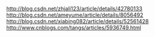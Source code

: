 http://blog.csdn.net/zhjali123/article/details/42780133
http://blog.csdn.net/ameyume/article/details/8056492
http://blog.csdn.net/xiabing082/article/details/52561428
http://www.cnblogs.com/tangs/articles/5936749.html